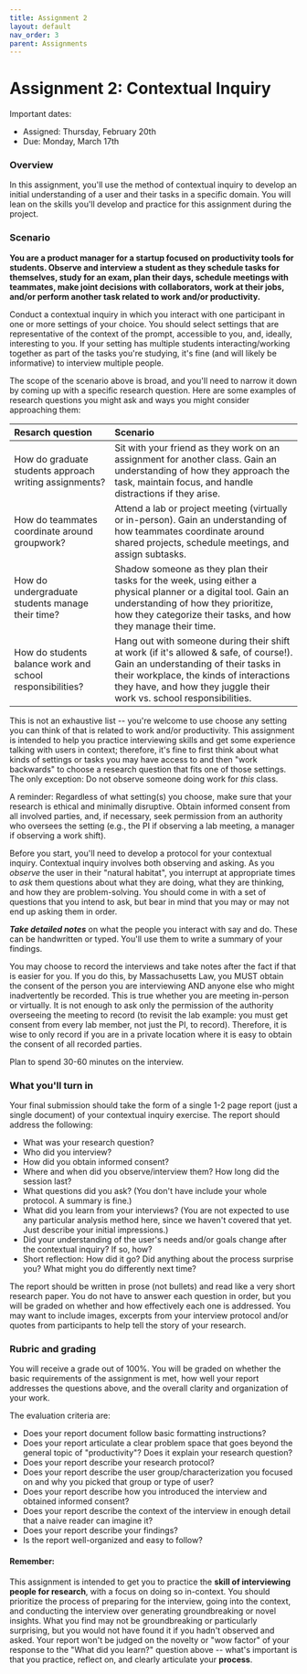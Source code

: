```yaml
---
title: Assignment 2
layout: default
nav_order: 3
parent: Assignments
---
```


# Assignment 2: Contextual Inquiry

Important dates:

- Assigned: Thursday, February 20th
- Due: Monday, March 17th

### Overview

In this assignment, you'll use the method of contextual inquiry to develop an initial understanding of a user and their tasks in a specific domain. You will lean on the skills you'll develop and practice for this assignment during the project.

### Scenario

**You are a product manager for a startup focused on productivity tools for students. Observe and interview a student as they schedule tasks for themselves, study for an exam, plan their days, schedule meetings with teammates, make joint decisions with collaborators, work at their jobs, and/or perform another task related to work and/or productivity.**

Conduct a contextual inquiry in which you interact with one participant in one or more settings of your choice. You should select settings that are representative of the context of the prompt, accessible to you, and, ideally, interesting to you. If your setting has multiple students interacting/working together as part of the tasks you're studying, it's fine (and will likely be informative) to interview multiple people.

The scope of the scenario above is broad, and you'll need to narrow it down by coming up with a specific research question. Here are some examples of research questions you might ask and ways you might consider approaching them:

| Resarch question                                          | Scenario                                                                                                                                                                                                                                         |
| :-------------------------------------------------------- | :----------------------------------------------------------------------------------------------------------------------------------------------------------------------------------------------------------------------------------------------- |
| How do graduate students approach writing assignments?    | Sit with your friend as they work on an assignment for another class. Gain an understanding of how they approach the task, maintain focus, and handle distractions if they arise.                                                                |
| How do teammates coordinate around groupwork?             | Attend a lab or project meeting (virtually or in-person). Gain an understanding of how teammates coordinate around shared projects, schedule meetings, and assign subtasks.                                                                      |
| How do undergraduate students manage their time?          | Shadow someone as they plan their tasks for the week, using either a physical planner or a digital tool. Gain an understanding of how they prioritize, how they categorize their tasks, and how they manage their time.                          |
| How do students balance work and school responsibilities? | Hang out with someone during their shift at work (if it's allowed & safe, of course!). Gain an understanding of their tasks in their workplace, the kinds of interactions they have, and how they juggle their work vs. school responsibilities. |

This is not an exhaustive list -- you're welcome to use choose any setting you can think of that is related to work and/or productivity. This assignment is intended to help you practice interviewing skills and get some experience talking with users in context; therefore, it's fine to first think about what kinds of settings or tasks you may have access to and then "work backwards" to choose a research question that fits one of those settings. The only exception: Do not observe someone doing work for _this_ class.

A reminder: Regardless of what setting(s) you choose, make sure that your research is ethical and minimally disruptive. Obtain informed consent from all involved parties, and, if necessary, seek permission from an authority who oversees the setting (e.g., the PI if observing a lab meeting, a manager if observing a work shift).

Before you start, you'll need to develop a protocol for your contextual inquiry. Contextual inquiry involves both observing and asking. As you _observe_ the user in their "natural habitat", you interrupt at appropriate times to _ask_ them questions about what they are doing, what they are thinking, and how they are problem-solving. You should come in with a set of questions that you intend to ask, but bear in mind that you may or may not end up asking them in order.

**_Take detailed notes_** on what the people you interact with say and do. These can be handwritten or typed. You'll use them to write a summary of your findings.

You may choose to record the interviews and take notes after the fact if that is easier for you. If you do this, by Massachusetts Law, you MUST obtain the consent of the person you are interviewing AND anyone else who might inadvertently be recorded. This is true whether you are meeting in-person or virtually. It is not enough to ask only the permission of the authority overseeing the meeting to record (to revisit the lab example: you must get consent from every lab member, not just the PI, to record). Therefore, it is wise to only record if you are in a private location where it is easy to obtain the consent of all recorded parties.

Plan to spend 30-60 minutes on the interview.

### What you'll turn in

Your final submission should take the form of a single 1-2 page report (just a single document) of your contextual inquiry exercise. The report should address the following:

- What was your research question?
- Who did you interview?
- How did you obtain informed consent?
- Where and when did you observe/interview them? How long did the session last?
- What questions did you ask? (You don't have include your whole protocol. A summary is fine.)
- What did you learn from your interviews? (You are not expected to use any particular analysis method here, since we haven't covered that yet. Just describe your initial impressions.)
- Did your understanding of the user's needs and/or goals change after the contextual inquiry? If so, how?
- Short reflection: How did it go? Did anything about the process surprise you? What might you do differently next time?

The report should be written in prose (not bullets) and read like a very short research paper. You do not have to answer each question in order, but you will be graded on whether and how effectively each one is addressed. You may want to include images, excerpts from your interview protocol and/or quotes from participants to help tell the story of your research.

### Rubric and grading

You will receive a grade out of 100%. You will be graded on whether the basic requirements of the assignment is met, how well your report addresses the questions above, and the overall clarity and organization of your work.

The evaluation criteria are:

- Does your report document follow basic formatting instructions?
- Does your report articulate a clear problem space that goes beyond the general topic of "productivity"? Does it explain your research question?
- Does your report describe your research protocol?
- Does your report describe the user group/characterization you focused on and why you picked that group or type of user?
- Does your report describe how you introduced the interview and obtained informed consent?
- Does your report describe the context of the interview in enough detail that a naive reader can imagine it?
- Does your report describe your findings?
- Is the report well-organized and easy to follow?

#### Remember:

This assignment is intended to get you to practice the **skill of interviewing people for research**, with a focus on doing so in-context. You should prioritize the process of preparing for the interview, going into the context, and conducting the interview over generating groundbreaking or novel insights. What you find may not be groundbreaking or particularly surprising, but you would not have found it if you hadn't observed and asked. Your report won't be judged on the novelty or "wow factor" of your response to the "What did you learn?" question above -- what's important is that you practice, reflect on, and clearly articulate your **process**.
